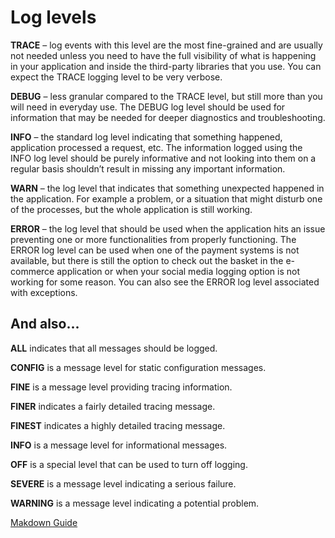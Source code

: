 # Log levels #

**TRACE** – log events with this level are the most fine-grained and are usually not needed unless you need to have the full visibility of what is happening in your application and inside the third-party libraries that you use. You can expect the TRACE logging level to be very verbose.

**DEBUG** – less granular compared to the TRACE level, but still more than you will need in everyday use. The DEBUG log level should be used for information that may be needed for deeper diagnostics and troubleshooting.

**INFO** – the standard log level indicating that something happened, application processed a request, etc. The information logged using the INFO log level should be purely informative and not looking into them on a regular basis shouldn’t result in missing any important information.

**WARN** – the log level that indicates that something unexpected happened in the application. For example a problem, or a situation that might disturb one of the processes, but the whole application is still working.

**ERROR** – the log level that should be used when the application hits an issue preventing one or more functionalities from properly functioning. The ERROR log level can be used when one of the payment systems is not available, but there is still the option to check out the basket in the e-commerce application or when your social media logging option is not working for some reason. You can also see the ERROR log level associated with exceptions.




## And also... ##

**ALL** indicates that all messages should be logged.

**CONFIG** is a message level for static configuration messages.

**FINE** is a message level providing tracing information.

**FINER** indicates a fairly detailed tracing message.

**FINEST** indicates a highly detailed tracing message.

**INFO** is a message level for informational messages.

**OFF** is a special level that can be used to turn off logging.

**SEVERE** is a message level indicating a serious failure.

**WARNING** is a message level indicating a potential problem.



[Makdown Guide](https://www.markdownguide.org/basic-syntax)